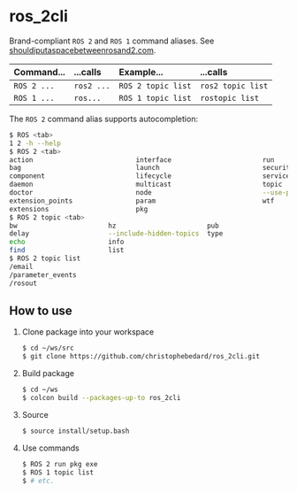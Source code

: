 # ros_2cli

Brand-compliant `ROS 2` and `ROS 1` command aliases.
See [shouldiputaspacebetweenrosand2.com](https://shouldiputaspacebetweenrosand2.com/).

| Command... | ...calls | Example... | ...calls |
|:--------|:------|:--------|:--------------|
| `ROS 2 ...` | `ros2 ...` | `ROS 2 topic list` | `ros2 topic list` |
| `ROS 1 ...` | `ros...`   | `ROS 1 topic list` | `rostopic list`   |

The `ROS 2` command alias supports autocompletion:

```sh
$ ROS <tab>
1 2 -h --help
$ ROS 2 <tab>
action                          interface                       run
bag                             launch                          security
component                       lifecycle                       service
daemon                          multicast                       topic
doctor                          node                            --use-python-default-buffering
extension_points                param                           wtf
extensions                      pkg
$ ROS 2 topic <tab>
bw                       hz                       pub
delay                    --include-hidden-topics  type
echo                     info                     
find                     list
$ ROS 2 topic list
/email
/parameter_events
/rosout
```

## How to use

1. Clone package into your workspace
   ```sh
   $ cd ~/ws/src
   $ git clone https://github.com/christophebedard/ros_2cli.git
   ```
1. Build package
   ```sh
   $ cd ~/ws
   $ colcon build --packages-up-to ros_2cli
   ```
1. Source
   ```sh
   $ source install/setup.bash
   ```
1. Use commands
   ```sh
   $ ROS 2 run pkg exe
   $ ROS 1 topic list
   $ # etc.
   ```
